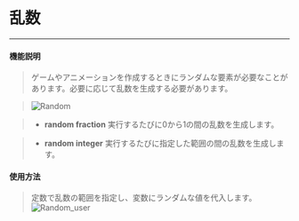 # 乱数
__________________________

#### 機能説明

>ゲームやアニメーションを作成するときにランダムな要素が必要なことがあります。必要に応じて乱数を生成する必要があります。

>![Random](/image/Operation/Random.jpg)

>* __random fraction__
実行するたびに0から1の間の乱数を生成します。

>* __random integer__
実行するたびに指定した範囲の間の乱数を生成します。


#### 使用方法

>定数で乱数の範囲を指定し、変数にランダムな値を代入します。
>![Random_user](/image/Operation/Random_user.gif)


